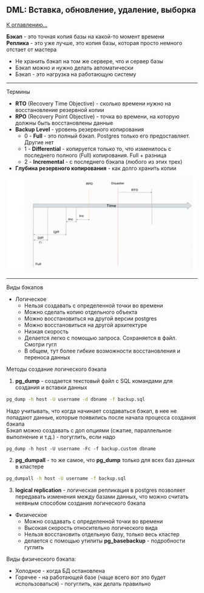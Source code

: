 ## DML: Вставка, обновление, удаление, выборка

[К оглавлению...](/README.md)

**Бэкап** - это точная копия базы на какой-то момент времени <br>
**Реплика** - это уже лучше, это копия базы, которая просто немного отстает от мастера

- Не хранить бэкап на том же сервере, что и сервер базы
- Бэкап можно и нужно делать автоматически
- Бэкап - это нагрузка на работающую систему

---

Термины

- **RTO** (Recovery Time Objective) - сколько времени нужно на восстановление резервной копии
- **RPO** (Recovery Point Objective) - точка во времени, на которую должны быть восстановлены данные
- **Backup Level** - уровень резервного копирования
    - 0 - **Full** - это полный бэкап. Postgres только его предоставляет. Другие нет
    - 1 - **Differential** - копируется только то, что изменилось с последнего полного (Full) копирования. Full +
      разница
    - 2 - **Incremental** - с последнего бэкапа (любого из этих трех)
- **Глубина резервного копирования** - как долго хранить копии

<img src='./images/29.png' width=500 height=250>

---

Виды бэкапов

- Логическое
    - Нельзя создавать с определенной точки во времени
    - Можно сделать копию отдельного объекта
    - Можно восстановиться на другой версии postgres
    - Можно восстановиться на другой архитектуре
    - Низкая скорость
    - Делается легко с помощью запроса. Сохраняется в файл. Смотри гугл
    - В общем, тут более гибкие возможности восстановления и переноса данных

Методы создание логического бэкапа

1. **pg_dump** - создается текстовый файл с SQL командами для создания и вставки данных

```bash
pg_dump -h host -U username -d dbname -f backup.sql
```

Надо учитывать, что когда начинает создаваться бэкап, в нее не попадают данные, которые появились после начала процесса
создания бэкапа <br>
Бэкап можно создавать с доп опциями (сжатие, параллельное выполнение и т.д.) - погуглить, если надо

```shell
pg_dump -h host -U username -Fc -f backup.custom dbname
```

2. **pg_dumpall** - то же самое, что **pg_dump** только для всех баз данных в кластере

```bash
pg_dumpall -h host -U username -f backup.sql
```

3. **logical replication** - логическая репликация в postgres позволяет передавать изменения между базами данных, что
   можно считать неявным способом создания логического бэкапа

- Физическое
    - Можно создавать с определенной точки во времени
    - Высокая скорость относительно логического вида
    - Нельзя восстановить отдельную базу, только весь кластер
    - делается с помощью утилиты **pg_basebackup** - подробности гуглить

Виды физического бэкапа:

- Холодное - когда БД остановлена
- Горячее - на работающей базе (чаще всего вот это будет использоваться) - погуглить, как делать правильно
